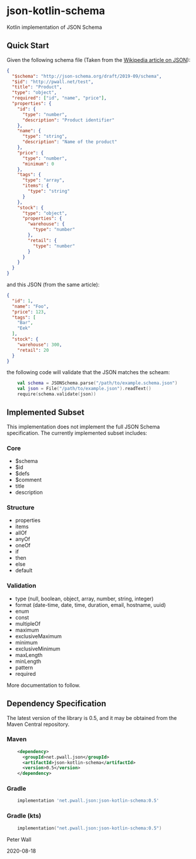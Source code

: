 # json-kotlin-schema

Kotlin implementation of JSON Schema

## Quick Start

Given the following schema file (Taken from the [Wikipedia article on JSON](https://en.wikipedia.org/wiki/JSON)):
```json
{
  "$schema": "http://json-schema.org/draft/2019-09/schema",
  "$id": "http://pwall.net/test",
  "title": "Product",
  "type": "object",
  "required": ["id", "name", "price"],
  "properties": {
    "id": {
      "type": "number",
      "description": "Product identifier"
    },
    "name": {
      "type": "string",
      "description": "Name of the product"
    },
    "price": {
      "type": "number",
      "minimum": 0
    },
    "tags": {
      "type": "array",
      "items": {
        "type": "string"
      }
    },
    "stock": {
      "type": "object",
      "properties": {
        "warehouse": {
          "type": "number"
        },
        "retail": {
          "type": "number"
        }
      }
    }
  }
}
```
and this JSON (from the same article):
```json
{
  "id": 1,
  "name": "Foo",
  "price": 123,
  "tags": [
    "Bar",
    "Eek"
  ],
  "stock": {
    "warehouse": 300,
    "retail": 20
  }
}
```
the following code will validate that the JSON matches the scheam:
```kotlin
    val schema = JSONSchema.parse("/path/to/example.schema.json")
    val json = File("/path/to/example.json").readText()
    require(schema.validate(json))
```

## Implemented Subset

This implementation does not implement the full JSON Schema specification.
The currently implemented subset includes:

### Core

- $schema
- $id
- $defs
- $comment
- title
- description

### Structure

- properties
- items
- allOf
- anyOf
- oneOf
- if
- then
- else
- default

### Validation

- type (null, boolean, object, array, number, string, integer)
- format (date-time, date, time, duration, email, hostname, uuid)
- enum
- const
- multipleOf
- maximum
- exclusiveMaximum
- minimum
- exclusiveMinimum
- maxLength
- minLength
- pattern
- required

More documentation to follow.

## Dependency Specification

The latest version of the library is 0.5, and it may be obtained from the Maven Central repository.

### Maven
```xml
    <dependency>
      <groupId>net.pwall.json</groupId>
      <artifactId>json-kotlin-schema</artifactId>
      <version>0.5</version>
    </dependency>
```
### Gradle
```groovy
    implementation 'net.pwall.json:json-kotlin-schema:0.5'
```
### Gradle (kts)
```kotlin
    implementation("net.pwall.json:json-kotlin-schema:0.5")
```

Peter Wall

2020-08-18
